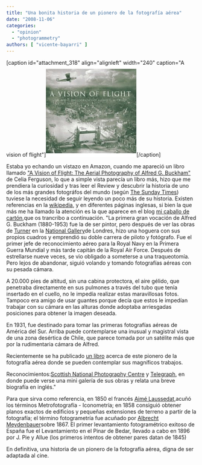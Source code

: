 ```yaml
---
title: "Una bonita historia de un pionero de la fotografía aérea"
date: "2008-11-06"
categories: 
  - "opinion"
  - "photogrammetry"
authors: [ "vicente-bayarri" ]
---
```


\[caption id="attachment\_318" align="alignleft" width="240" caption="A vision of flight"\]![A vision of flight](images/book.jpg "A vision of flight")\[/caption\]

Estaba yo echando un vistazo en Amazon, cuando me apareció un libro llamado ["A Vision of Flight: The Aerial Photography of Alfred G. Buckham"](http://www.amazon.com/Vision-Flight-Aerial-Photography-Buckham/dp/0752444301) de Celia Ferguson, lo que a simple vista parecía un libro más, hizo que me prendiera la curiosidad y tras leer el Review y descubrir la historia de uno de los más grandes fotográfos del mundo (según [The Sunday Times](http://www.timesonline.co.uk/)) tuviese la necesidad de seguir leyendo un poco más de su historia. Existen referencias en la [wikipedia](http://en.wikipedia.org/wiki/William_Alfred_Buckingham), y en diferentes páginas inglesas, si bien la que más me ha llamado la atención es la que aparece en el blog [mi caballo de cartón](http://micaballodecarton.blogspot.com/2008/11/edimburgo-1920-la-fotografa-area-de.html),que os trancribo a continuación. "La primera gran vocación de Alfred G. Buckham (1880-1953) fue la de ser pintor, pero después de ver las obras de [Turner](http://en.wikipedia.org/wiki/J._M._W._Turner) en la [National Gallery](http://www.nationalgallery.org.uk/)de Londres, hizo una hoguera con sus propios cuadros y emprendió su doble carrera de piloto y fotógrafo. Fue el primer jefe de reconocimiento aéreo para la Royal Navy en la Primera Guerra Mundial y más tarde capitán de la Royal Air Force. Después de estrellarse nueve veces, se vio obligado a someterse a una traqueotomía. Pero lejos de abandonar, siguió volando y tomando fotografías aéreas con su pesada cámara.

A 20.000 pies de altitud, sin una cabina protectora, el aire gélido, que penetraba directamente en sus pulmones a través del tubo que tenía insertado en el cuello, no le impedía realizar estas maravillosas fotos. Tampoco era amigo de usar guantes porque decía que estos le impedían trabajar con su cámara en las alturas donde adoptaba arriesgadas posiciones para obtener la imagen deseada.

En 1931, fue destinado para tomar las primeras fotografías aéreas de América del Sur. Arriba puede contemplarse una inusual y magistral vista de una zona desértica de Chile, que parece tomada por un satélite más que por la rudimentaria cámara de Alfred.

Recientemente se ha publicado [un libro](http://www.amazon.co.uk/Vision-Flight-Aerial-Photography-Buckham/dp/0752444301) acerca de este pionero de la fotografía aérea donde se pueden contemplar sus magníficos trabajos.

Reconocimientos:[Scottish National Photography Centre](http://www.snpc.org.uk/contact.php) y [Telegraph](http://www.telegraph.co.uk/news/2123426/Alfred-G-Buckham-aerial-photos.html), en donde puede verse una mini galería de sus obras y relata una breve biografía en inglés."

Para que sirva como referencia, en 1850 el francés [Aimé Laussedat](http://fr.wikipedia.org/wiki/Aim%C3%A9_Laussedat),acuñó los términos Metrofotografía - Iconometría; en 1858 consiguió obtener planos exactos de edificios y pequeñas extensiones de terreno a partir de la fotografía; el término fotogrametría fue acuñado por [Albrecht Meydenbauer](http://de.wikipedia.org/wiki/Albrecht_Meydenbauer)sobre 1867. El primer levantamiento fotogramétrico exitoso de España fue el Levantamiento en el Pinar de Bedar, llevado a cabo en 1896 por J. Pie y Allue (los primeros intentos de obtener pares datan de 1845)

En definitiva, una historia de un pionero de la fotografía aérea, digna de ser adaptada al cine.
